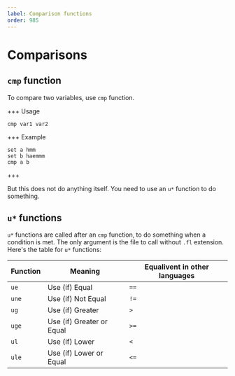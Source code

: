 ```yaml
---
label: Comparison functions
order: 985
---
```


# Comparisons
## `cmp` function
To compare two variables, use `cmp` function.

+++ Usage
```
cmp var1 var2
```
+++ Example
```
set a hmm
set b haemmm
cmp a b
```
+++

But this does not do anything itself. You need to use an `u*` function to do something.

## `u*` functions
`u*` functions are called after an `cmp` function, to do something when a condition is met. The only argument is the file to call without `.fl` extension.<br/>
Here's the table for `u*` functions:

| Function | Meaning | Equalivent in other languages |
| -------- | ------- | ----------------------------- |
| `ue` | Use (if) Equal | `==` |
| `une` | Use (if) Not Equal | `!=` |
| `ug` | Use (if) Greater | `>` |
| `uge` | Use (if) Greater or Equal | `>=` |
| `ul` | Use (if) Lower | `<` |
| `ule` | Use (if) Lower or Equal | `<=` |